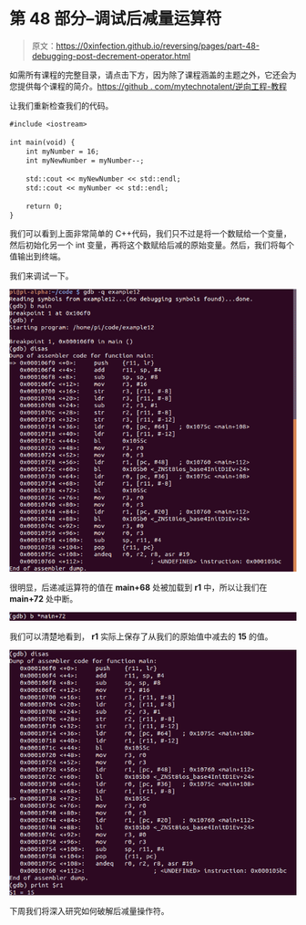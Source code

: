 # 第 48 部分–调试后减量运算符

> 原文：<https://0xinfection.github.io/reversing/pages/part-48-debugging-post-decrement-operator.html>

如需所有课程的完整目录，请点击下方，因为除了课程涵盖的主题之外，它还会为您提供每个课程的简介。[https://github . com/mytechnotalent/逆向工程-教程](https://github.com/mytechnotalent/Reverse-Engineering-Tutorial)

让我们重新检查我们的代码。

```
#include <iostream>

int main(void) {
    int myNumber = 16;
    int myNewNumber = myNumber--;

    std::cout << myNewNumber << std::endl;
    std::cout << myNumber << std::endl;

    return 0;
}

```

我们可以看到上面非常简单的 C++代码，我们只不过是将一个数赋给一个变量，然后初始化另一个 int 变量，再将这个数赋给后减的原始变量。然后，我们将每个值输出到终端。

我们来调试一下。

![](img/4580b16b5679c0275c53e04080620dfa.png)

很明显，后递减运算符的值在 **main+68** 处被加载到 **r1** 中，所以让我们在 **main+72** 处中断。

![](img/5017ffac42b1e105e60715810863ceac.png)

我们可以清楚地看到， **r1** 实际上保存了从我们的原始值中减去的 **15** 的值。

![](img/fae30d9ac40dc10487f2b88aca1ba1f5.png)

下周我们将深入研究如何破解后减量操作符。